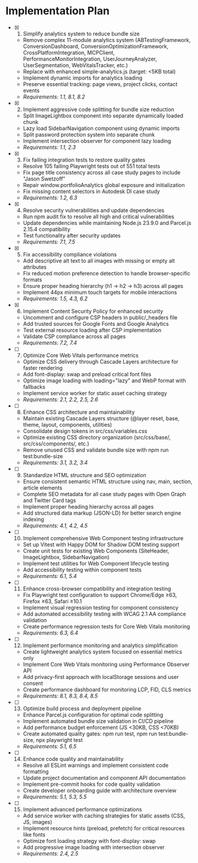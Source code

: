 # Implementation Plan

- [x] 1. Simplify analytics system to reduce bundle size
  - Remove complex 11-module analytics system (ABTestingFramework, ConversionDashboard, ConversionOptimizationFramework, CrossPlatformIntegration, MCPClient, PerformanceMonitorIntegration, UserJourneyAnalyzer, UserSegmentation, WebVitalsTracker, etc.)
  - Replace with enhanced simple-analytics.js (target: <5KB total)
  - Implement dynamic imports for analytics loading
  - Preserve essential tracking: page views, project clicks, contact events
  - _Requirements: 1.1, 8.1, 8.2_

- [x] 2. Implement aggressive code splitting for bundle size reduction
  - Split ImageLightbox component into separate dynamically loaded chunk
  - Lazy load SidebarNavigation component using dynamic imports
  - Split password protection system into separate chunk
  - Implement intersection observer for component lazy loading
  - _Requirements: 1.1, 2.3_

- [x] 3. Fix failing integration tests to restore quality gates
  - Resolve 105 failing Playwright tests out of 551 total tests
  - Fix page title consistency across all case study pages to include "Jason Swetzoff"
  - Repair window.portfolioAnalytics global exposure and initialization
  - Fix missing content selectors in Autodesk DI case study
  - _Requirements: 1.2, 6.3_

- [x] 4. Resolve security vulnerabilities and update dependencies
  - Run npm audit fix to resolve all high and critical vulnerabilities
  - Update dependencies while maintaining Node.js 23.9.0 and Parcel.js 2.15.4 compatibility
  - Test functionality after security updates
  - _Requirements: 7.1, 7.5_

- [x] 5. Fix accessibility compliance violations
  - Add descriptive alt text to all images with missing or empty alt attributes
  - Fix reduced motion preference detection to handle browser-specific formats
  - Ensure proper heading hierarchy (h1 → h2 → h3) across all pages
  - Implement 44px minimum touch targets for mobile interactions
  - _Requirements: 1.5, 4.3, 6.2_

- [x] 6. Implement Content Security Policy for enhanced security
  - Uncomment and configure CSP headers in public/\_headers file
  - Add trusted sources for Google Fonts and Google Analytics
  - Test external resource loading after CSP implementation
  - Validate CSP compliance across all pages
  - _Requirements: 7.2, 7.4_

- [ ] 7. Optimize Core Web Vitals performance metrics
  - Optimize CSS delivery through Cascade Layers architecture for faster rendering
  - Add font-display: swap and preload critical font files
  - Optimize image loading with loading="lazy" and WebP format with fallbacks
  - Implement service worker for static asset caching strategy
  - _Requirements: 2.1, 2.2, 2.5, 2.6_

- [ ] 8. Enhance CSS architecture and maintainability
  - Maintain existing Cascade Layers structure (@layer reset, base, theme, layout, components, utilities)
  - Consolidate design tokens in src/css/variables.css
  - Optimize existing CSS directory organization (src/css/base/, src/css/components/, etc.)
  - Remove unused CSS and validate bundle size with npm run test:bundle-size
  - _Requirements: 3.1, 3.2, 3.4_

- [ ] 9. Standardize HTML structure and SEO optimization
  - Ensure consistent semantic HTML structure using nav, main, section, article elements
  - Complete SEO metadata for all case study pages with Open Graph and Twitter Card tags
  - Implement proper heading hierarchy across all pages
  - Add structured data markup (JSON-LD) for better search engine indexing
  - _Requirements: 4.1, 4.2, 4.5_

- [ ] 10. Implement comprehensive Web Component testing infrastructure
  - Set up Vitest with Happy DOM for Shadow DOM testing support
  - Create unit tests for existing Web Components (SiteHeader, ImageLightbox, SidebarNavigation)
  - Implement test utilities for Web Component lifecycle testing
  - Add accessibility testing within component tests
  - _Requirements: 6.1, 5.4_

- [ ] 11. Enhance cross-browser compatibility and integration testing
  - Fix Playwright test configuration to support Chrome/Edge ≥63, Firefox ≥63, Safari ≥10.1
  - Implement visual regression testing for component consistency
  - Add automated accessibility testing with WCAG 2.1 AA compliance validation
  - Create performance regression tests for Core Web Vitals monitoring
  - _Requirements: 6.3, 6.4_

- [ ] 12. Implement performance monitoring and analytics simplification
  - Create lightweight analytics system focused on essential metrics only
  - Implement Core Web Vitals monitoring using Performance Observer API
  - Add privacy-first approach with localStorage sessions and user consent
  - Create performance dashboard for monitoring LCP, FID, CLS metrics
  - _Requirements: 8.1, 8.3, 8.4, 8.5_

- [ ] 13. Optimize build process and deployment pipeline
  - Enhance Parcel.js configuration for optimal code splitting
  - Implement automated bundle size validation in CI/CD pipeline
  - Add performance budget enforcement (JS <30KB, CSS <70KB)
  - Create automated quality gates: npm run test, npm run test:bundle-size, npx playwright test
  - _Requirements: 5.1, 6.5_

- [ ] 14. Enhance code quality and maintainability
  - Resolve all ESLint warnings and implement consistent code formatting
  - Update project documentation and component API documentation
  - Implement pre-commit hooks for code quality validation
  - Create developer onboarding guide with architecture overview
  - _Requirements: 5.1, 5.3, 5.5_

- [ ] 15. Implement advanced performance optimizations
  - Add service worker with caching strategies for static assets (CSS, JS, images)
  - Implement resource hints (preload, prefetch) for critical resources like fonts
  - Optimize font loading strategy with font-display: swap
  - Add progressive image loading with intersection observer
  - _Requirements: 2.4, 2.5_
